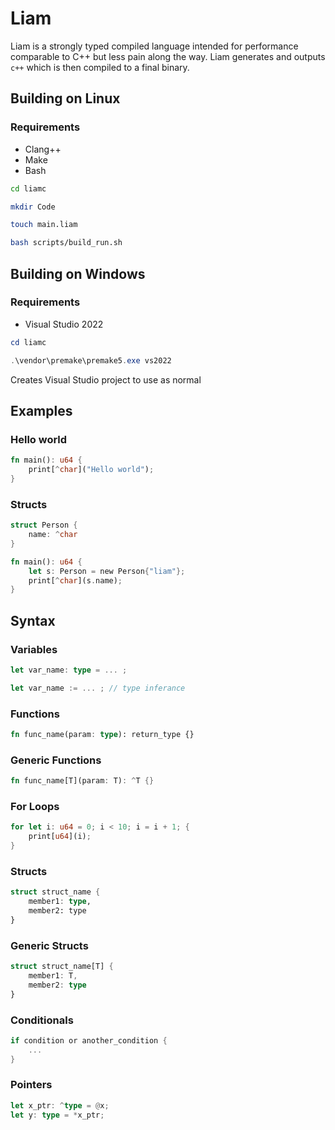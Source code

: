 # Liam
Liam is a strongly typed compiled language intended for performance comparable to C++ but less pain along the way. Liam generates and outputs `c++` which is then compiled to a final binary. 

## Building on Linux

### Requirements
- Clang++
- Make
- Bash

``` bash
cd liamc
```

``` bash
mkdir Code
```
``` bash
touch main.liam
```

``` bash
bash scripts/build_run.sh
```

## Building on Windows
### Requirements
- Visual Studio 2022

```powershell
cd liamc
```
```powershell
.\vendor\premake\premake5.exe vs2022
```
Creates Visual Studio project to use as normal

## Examples
### Hello world
```rust
fn main(): u64 {
    print[^char]("Hello world");
}
```

### Structs
```rust
struct Person {
    name: ^char
}

fn main(): u64 {
    let s: Person = new Person{"liam"};
    print[^char](s.name);
}
```

## Syntax
### Variables
```rust
let var_name: type = ... ;
```
```rust
let var_name := ... ; // type inferance
```

### Functions
```rust
fn func_name(param: type): return_type {}
```

### Generic Functions
```rust
fn func_name[T](param: T): ^T {}
```

### For Loops
```rust
for let i: u64 = 0; i < 10; i = i + 1; {
    print[u64](i);   
}
```

### Structs
```rust
struct struct_name {
    member1: type,
    member2: type
}
```

### Generic Structs
```rust
struct struct_name[T] {
    member1: T,
    member2: type
}
```

### Conditionals
```rust
if condition or another_condition {
    ...
}
```

### Pointers
```rust
let x_ptr: ^type = @x;
let y: type = *x_ptr;
```

